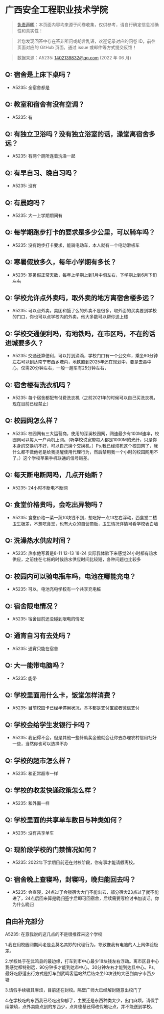 # 广西安全工程职业技术学院

> [免责声明](https://colleges.chat/#_3)：本页面内容均来源于问卷收集，仅供参考，请自行确定信息准确性和真实性！

> 若您发现回答中存在答非所问或胡言乱语，欢迎记录对应的问卷 ID，前往页面对应的 GitHub 页面，通过 issue 或邮件等方式提交反馈！

> 数据来源：A5235: 1402139832@qq.com (2022 年 06 月)

## Q: 宿舍是上床下桌吗？

- A5235: 全宿舍都是

## Q: 教室和宿舍有没有空调？

- A5235: 有

## Q: 有独立卫浴吗？没有独立浴室的话，澡堂离宿舍多远？

- A5235: 有两个厕所连着洗澡一起

## Q: 有早自习、晚自习吗？

- A5235: 没有

## Q: 有晨跑吗？

- A5235: 大一上学期期间有

## Q: 每学期跑步打卡的要求是多少公里，可以骑车吗？

- A5235: 没有跑步打卡要求，能骑电动车，本人就有一个电动滑板车

## Q: 寒暑假放多久，每年小学期有多长？

- A5235: 寒暑假正常天数，每年上学期上到1月中旬左右，下学期上到6月下旬左右

## Q: 学校允许点外卖吗，取外卖的地方离宿舍楼多远？

- A5235: 可以点外卖，美团和饿了么的外卖不是很多，取外面的买卖要到学校的门口，你也可以点学校内的外卖，他大多数可以帮你送上楼

## Q: 学校交通便利吗，有地铁吗，在市区吗，不在的话进城要多久？

- A5235: 交通还算便利，可以打到滴滴，学校门口有一个公交车，乘坐90分钟左右可以到达南宁市西乡塘内，地铁直到2025年还在规划中，要是去县中心，仅需20分钟左右，一般一趟车有25分钟左右，

## Q: 宿舍楼有洗衣机吗？

- A5235: 每个宿舍都配有付费洗衣机（之前2021年的时候可以自己买洗衣机，现在目前已经禁止）

## Q: 校园网怎么样？

- A5235: 校园网有三大运营商，使用的深澜校园网，网速最少有100M速率，校园网可以每人一户两机上网。（听学校说宽带每人都是1000M的光纤，只是你本身的交换机不好，可以自己换个交换机。）Ps.我已经烦死这个校园网了，我什么都不做他老是给我提醒使用代理行为，然后禁用我一个小时的校园网用不了。）这个学校苹果手机联通的信号贼差。

## Q: 每天断电断网吗，几点开始断？

- A5235: 24小时不断电不断网

## Q: 食堂价格贵吗，会吃出异物吗？

- A5235: 食堂价格一菜一蔬10块钱不到，想吃好一点13左右浮动，西食堂二楼卫生极差，不想吃食堂，也有大众的自营商贩，卫生情况详情可看学校表白墙

## Q: 洗澡热水供应时间？

- A5235: 热水他写着是8-11  12-13 18-24
实际我体验下来感觉24小时都有热水供应，之前住在七栋的时候热水供应时间比较短，各种问题也比较多

## Q: 校园内可以骑电瓶车吗，电池在哪能充电？

- A5235: 可以，电池充电学校有一个共享充电桩

## Q: 宿舍限电情况？

- A5235: 宿舍目前还没碰到限电的情况

## Q: 通宵自习有去处吗？

- A5235: 通宵只能在宿舍

## Q: 大一能带电脑吗？

- A5235: 能带

## Q: 学校里面用什么卡，饭堂怎样消费？

- A5235: 目前校园卡已经半停用状况，基本都是支付宝或者微信支付

## Q: 学校会给学生发银行卡吗？

- A5235: 我记得不会，但是其他一些补助奖金他就会让你去办理农村信用社好一些，当然你也可以选择不办

## Q: 学校的超市怎么样？

- A5235: 和正常超市一样

## Q: 学校的收发快递政策怎么样？

- A5235: 和外面一样

## Q: 学校里面的共享单车数目与种类如何？

- A5235: 没有共享单车

## Q: 现阶段学校的门禁情况如何？

- A5235: 2022年下学期目前还在封校阶段，你有事才能请假离校。

## Q: 宿舍晚上查寝吗，封寝吗，晚归能回去吗？

- A5235: 会查寝，24点过了会锁宿舍大门不能出去，部分宿舍23点过了就不能进了，24点后回来算是晚归签字后即可回宿舍，后续需要写检讨书加谈话。你为什么晚归

## 自由补充部分

A5235: 在意我说的这几点的不是很推荐来这个学校

1.我在用校园网期间老是会莫名其妙的代理行为，导致像我有电脑的人上网体验极差。



2.学校处于在武鸣县的最边缘，打车到市中心最少18块钱左右浮动。离市区县中心我感觉都特别远，90分钟多才能到达市中心，30分钟左右才能到达县中心。Ps。最好吃舒适出行方式是打车到武鸣客运站然后结束坐10块钱的大巴到南宁市西乡塘



3.请假手续极其麻烦，目前还在封校。隔壁广师大已经解封随意出校门了



4.在学校吃的东西我已经吃出抑郁了，主要还是东西种类太少，出门麻烦，请假手续繁琐，点外卖能点到的东西少，点肯德基还得改假地址点，并不能送到学校。